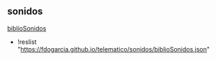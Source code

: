 ## sonidos

[biblioSonidos](biblioSonidos.json)

+ !reslist "https://fdogarcia.github.io/telematico/sonidos/biblioSonidos.json"
